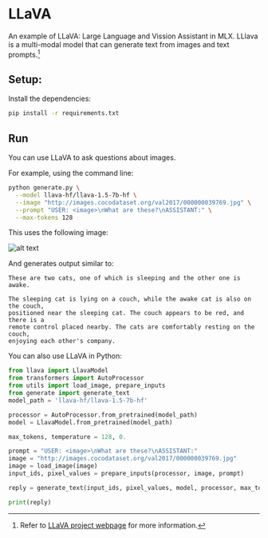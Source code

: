 # LLaVA

An example of LLaVA: Large Language and Vission Assistant in MLX. LLlava is a
multi-modal model that can generate text from images and text prompts.[^1]

## Setup:

Install the dependencies:

```bash
pip install -r requirements.txt
```

## Run

You can use LLaVA to ask questions about images.

For example, using the command line:

```bash
python generate.py \
  --model llava-hf/llava-1.5-7b-hf \
  --image "http://images.cocodataset.org/val2017/000000039769.jpg" \
  --prompt "USER: <image>\nWhat are these?\nASSISTANT:" \
  --max-tokens 128
```

This uses the following image:

![alt text](http://images.cocodataset.org/val2017/000000039769.jpg)
 
And generates output similar to:

```shell
These are two cats, one of which is sleeping and the other one is awake.

The sleeping cat is lying on a couch, while the awake cat is also on the couch,
positioned near the sleeping cat. The couch appears to be red, and there is a
remote control placed nearby. The cats are comfortably resting on the couch,
enjoying each other's company.
```

You can also use LLaVA in Python:

```python
from llava import LlavaModel
from transformers import AutoProcessor
from utils import load_image, prepare_inputs
from generate import generate_text
model_path = 'llava-hf/llava-1.5-7b-hf'

processor = AutoProcessor.from_pretrained(model_path)
model = LlavaModel.from_pretrained(model_path)

max_tokens, temperature = 128, 0.

prompt = "USER: <image>\nWhat are these?\nASSISTANT:"
image = "http://images.cocodataset.org/val2017/000000039769.jpg"
image = load_image(image)
input_ids, pixel_values = prepare_inputs(processor, image, prompt)

reply = generate_text(input_ids, pixel_values, model, processor, max_tokens, temperature)

print(reply)
```

[^1]:
    Refer to [LLaVA project webpage](https://llava-vl.github.io/) for more
    information.
